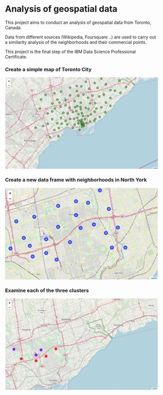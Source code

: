 # Analysis of geospatial data

This project aims to conduct an analysis of geospatial data from Toronto, Canada.

Data from different sources (Wikipedia, Foursquare ..) are used to carry out a similarity analysis of the neighborhoods and their commercial points.

This project is the final step of the IBM Data Science Professional Certificate.

### Create a simple map of Toronto City

![Folium map screenshot](https://raw.githubusercontent.com/macio-matheus/Coursera_Capstone/master/week4/screenshot_folium_map_toronto.png)

### Create a new data frame with neighborhoods in North York 

![Folium map screenshot](https://raw.githubusercontent.com/macio-matheus/Coursera_Capstone/master/week4/screenshot_folium_map_northyork.png)

### Examine each of the three clusters

![Folium map screenshot](https://raw.githubusercontent.com/macio-matheus/Coursera_Capstone/master/week4/screenshot_folium_map_clusteres.png)
